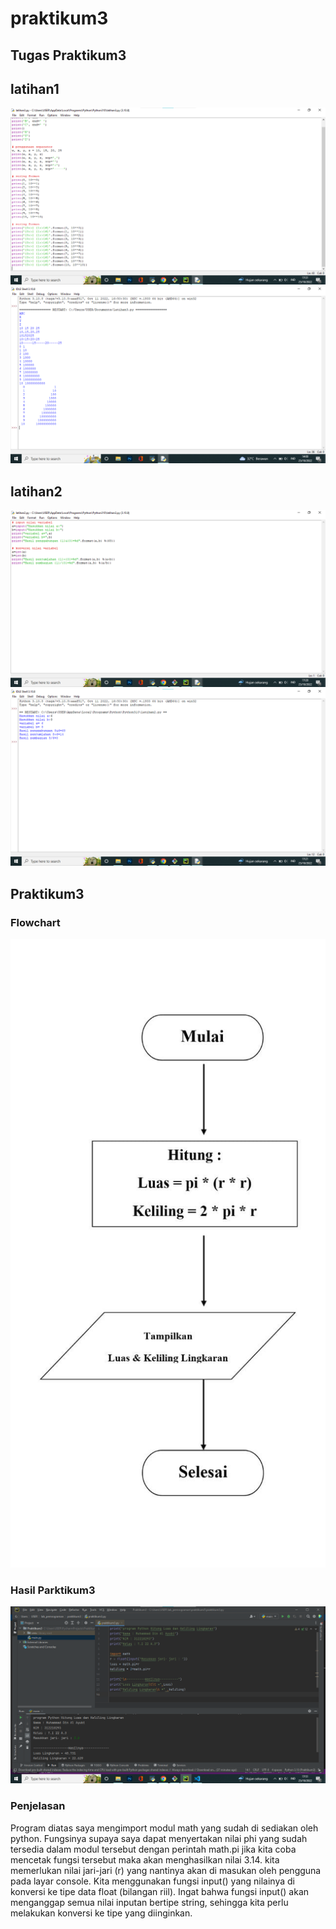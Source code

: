 # praktikum3
## Tugas Praktikum3

## latihan1
![Gambar 1](screenshot/latihan1.png)
![Gambar 2](screenshot/hasil%20latihan1.png)

## latihan2
![Gambar 3](screenshot/latihan2.png)
![Gambar 4](screenshot/hasil%20latihan2.png)

## Praktikum3
### Flowchart
![Gambar 5](screenshot/flowchart.jpeg)
### Hasil Parktikum3
![Gambar 6](screenshot/praktikum3.png)
### Penjelasan
Program diatas saya mengimport modul math yang sudah di sediakan oleh python. Fungsinya supaya saya dapat menyertakan nilai phi yang sudah tersedia dalam modul tersebut dengan perintah math.pi jika kita coba mencetak fungsi tersebut maka akan menghasilkan nilai 3.14.
kita memerlukan nilai jari-jari (r) yang nantinya akan di masukan oleh pengguna pada layar console. Kita menggunakan fungsi input() yang nilainya di konversi ke tipe data float (bilangan riil). Ingat bahwa fungsi input() akan menganggap semua nilai inputan bertipe string, sehingga kita perlu melakukan konversi ke tipe yang diinginkan.
